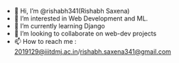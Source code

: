 - 👋 Hi, I’m @rishabh341(Rishabh Saxena)
- 👀 I’m interested in Web Development and ML.
- 🌱 I’m currently learning Django
- 💞️ I’m looking to collaborate on web-dev projects
- 📫 How to reach me : 2019129@iiitdmj.ac.in/rishabh.saxena341@gmail.com


<!---
rishabh341/rishabh341 is a ✨ special ✨ repository because its `README.md` (this file) appears on your GitHub profile.
You can click the Preview link to take a look at your changes.
--->
